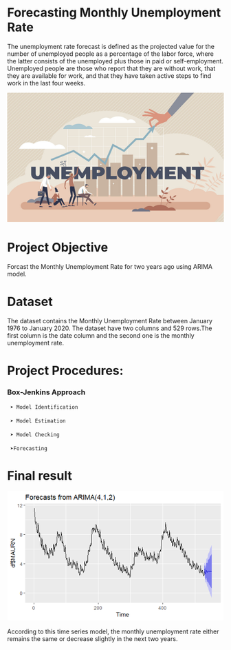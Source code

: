 # Forecasting Monthly Unemployment Rate
The unemployment rate forecast is defined as the projected value for the number of unemployed people as a percentage of the labor force, where the latter consists of the unemployed plus those in paid or self-employment. Unemployed people are those who report that they are without work, that they are available for work, and that they have taken active steps to find work in the last four weeks.


<img src="Images/unemployment.jpeg" width="900" height="300">

# Project Objective

Forcast the Monthly Unemployment Rate for two years ago using ARIMA model.

# Dataset

The dataset contains the Monthly Unemployment Rate between January 1976
to January 2020.
The dataset have two columns and 529 rows.The first column is the date
column and the second one is the monthly unemployment rate.

# Project Procedures:
###   Box-Jenkins Approach

     ➤ Model Identification

     ➤ Model Estimation

     ➤ Model Checking

     ➤Forecasting
     
 # Final result
    
<img src="Images/Rplot.png" width="900" height="300">

According to this time series model, the monthly unemployment rate
either remains the same or decrease slightly in the next two years.
